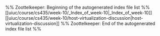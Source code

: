%% Zoottelkeeper: Beginning of the autogenerated index file list  %%
 [[uiuc/course/cs435/week-10/_Index_of_week-10|_Index_of_week-10]]
 [[uiuc/course/cs435/week-10/host-virtualization-discussion|host-virtualization-discussion]]
%% Zoottelkeeper: End of the autogenerated index file list  %%
